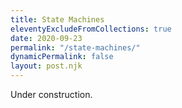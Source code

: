 ```yaml
---
title: State Machines
eleventyExcludeFromCollections: true
date: 2020-09-23
permalink: "/state-machines/"
dynamicPermalink: false
layout: post.njk
---
```


Under construction.
